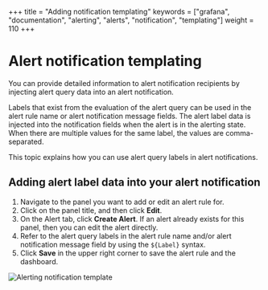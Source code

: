 +++
title = "Adding notification templating"
keywords = ["grafana", "documentation", "alerting", "alerts", "notification", "templating"]
weight = 110
+++

# Alert notification templating

You can provide detailed information to alert notification recipients by injecting alert query data into an alert notification. 

Labels that exist from the evaluation of the alert query can be used in the alert rule name or alert notification message fields. The alert label data is injected into the notification fields when the alert is in the alerting state. When there are multiple values for the same label, the values are comma-separated.

This topic explains how you can use alert query labels in alert notifications.

## Adding alert label data into your alert notification

1. Navigate to the panel you want to add or edit an alert rule for.
1. Click on the panel title, and then click **Edit**.
1. On the Alert tab, click **Create Alert**. If an alert already exists for this panel, then you can edit the alert directly.
1. Refer to the alert query labels in the alert rule name and/or alert notification message field by using the `${Label}` syntax.    
1. Click **Save** in the upper right corner to save the alert rule and the dashboard.

![Alerting notification template](/img/docs/alerting/notification_template.png)
